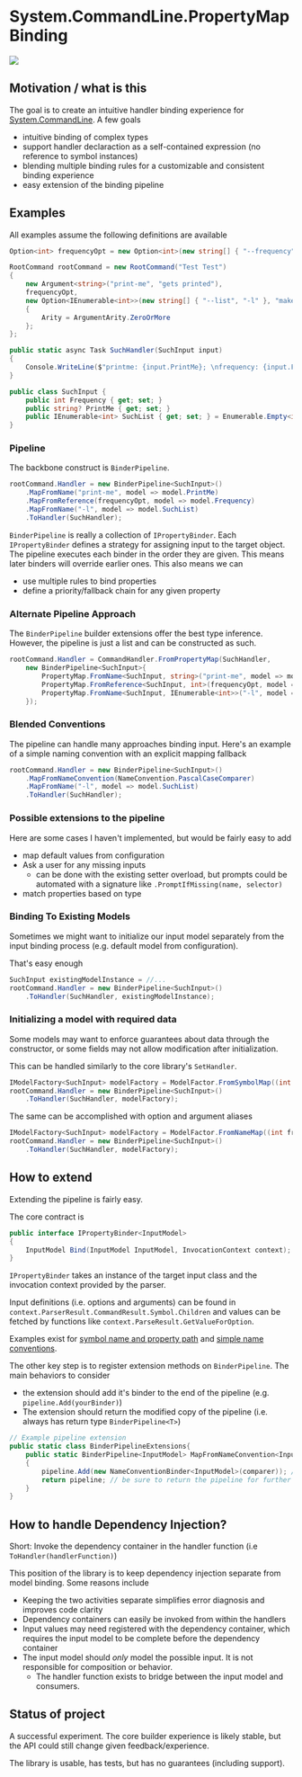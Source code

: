 ﻿
# System.CommandLine.PropertyMapBinding
[![](https://badgen.net/nuget/v/farlee2121.System.CommandLine.PropertyMapBinder)](https://www.nuget.org/packages/farlee2121.System.CommandLine.PropertyMapBinder)

## Motivation / what is this
The goal is to create an intuitive handler binding experience for [System.CommandLine](https://github.com/dotnet/command-line-api).
A few goals
- intuitive binding of complex types
- support handler declaraction as a self-contained expression (no reference to symbol instances)
- blending multiple binding rules for a customizable and consistent binding experience
- easy extension of the binding pipeline


## Examples

All examples assume the following definitions are available

```cs
Option<int> frequencyOpt = new Option<int>(new string[] { "--frequency", "-f" }, "such description");

RootCommand rootCommand = new RootCommand("Test Test")
{
    new Argument<string>("print-me", "gets printed"),
    frequencyOpt, 
    new Option<IEnumerable<int>>(new string[] { "--list", "-l" }, "make sure lists work")
    {
        Arity = ArgumentArity.ZeroOrMore
    };
};

public static async Task SuchHandler(SuchInput input)
{
    Console.WriteLine($"printme: {input.PrintMe}; \nfrequency: {input.Frequency}; \nlist:{string.Join(",",input.SuchList)}");
}

public class SuchInput {
    public int Frequency { get; set; }
    public string? PrintMe { get; set; }
    public IEnumerable<int> SuchList { get; set; } = Enumerable.Empty<int>();
}
```

### Pipeline
The backbone construct is `BinderPipeline`. 

```cs
rootCommand.Handler = new BinderPipeline<SuchInput>()
    .MapFromName("print-me", model => model.PrintMe)
    .MapFromReference(frequencyOpt, model => model.Frequency)
    .MapFromName("-l", model => model.SuchList)
    .ToHandler(SuchHandler);
```

`BinderPipeline` is really a collection of `IPropertyBinder`. Each `IPropertyBinder` defines a strategy for assigning input to the target object.
The pipeline executes each binder in the order they are given. This means later binders will override earlier ones. This also means we can
- use multiple rules to bind properties
- define a priority/fallback chain for any given property

### Alternate Pipeline Approach

The `BinderPipeline` builder extensions offer the best type inference. However, the pipeline is just a list and can be constructed as such.

```cs
rootCommand.Handler = CommandHandler.FromPropertyMap(SuchHandler,
    new BinderPipeline<SuchInput>{
        PropertyMap.FromName<SuchInput, string>("print-me", model => model.PrintMe ),
        PropertyMap.FromReference<SuchInput, int>(frequencyOpt, model => model.Frequency),
        PropertyMap.FromName<SuchInput, IEnumerable<int>>("-l", model => model.SuchList)
    });
```

### Blended Conventions

The pipeline can handle many approaches binding input. Here's an example of a simple naming convention with an explicit mapping fallback

```cs
rootCommand.Handler = new BinderPipeline<SuchInput>()
    .MapFromNameConvention(NameConvention.PascalCaseComparer)
    .MapFromName("-l", model => model.SuchList)
    .ToHandler(SuchHandler);
```
### Possible extensions to the pipeline
Here are some cases I haven't implemented, but would be fairly easy to add
- map default values from configuration 
- Ask a user for any missing inputs 
  - can be done with the existing setter overload, but prompts could be automated with a signature like `.PromptIfMissing(name, selector)`
- match properties based on type

### Binding To Existing Models

Sometimes we might want to initialize our input model separately from the input binding process (e.g. default model from configuration).

That's easy enough
```cs
SuchInput existingModelInstance = //...
rootCommand.Handler = new BinderPipeline<SuchInput>()
    .ToHandler(SuchHandler, existingModelInstance);
```

### Initializing a model with required data

Some models may want to enforce guarantees about data through the constructor, or some fields may not allow modification after initialization.

This can be handled similarly to the core library's `SetHandler`.

```cs
IModelFactory<SuchInput> modelFactory = ModelFactor.FromSymbolMap((int frequency, string printMe) => new InputModel(frequency, printMe), frequencyOpt, printMeArg);
rootCommand.Handler = new BinderPipeline<SuchInput>()
    .ToHandler(SuchHandler, modelFactory);
```

The same can be accomplished with option and argument aliases

```cs
IModelFactory<SuchInput> modelFactory = ModelFactor.FromNameMap((int frequency, string printMe) => new InputModel(frequency, printMe), "-f", "print-me");
rootCommand.Handler = new BinderPipeline<SuchInput>()
    .ToHandler(SuchHandler, modelFactory);
```


## How to extend

Extending the pipeline is fairly easy.

The core contract is 
```cs
public interface IPropertyBinder<InputModel>
{
    InputModel Bind(InputModel InputModel, InvocationContext context);
}
```
`IPropertyBinder` takes an instance of the target input class and the invocation context provided by the parser.

Input definitions (i.e. options and arguments) can be found in `context.ParserResult.CommandResult.Symbol.Children`
and values can be fetched by functions like `context.ParseResult.GetValueForOption`.

Examples exist for [symbol name and property path](./Core/PropertyMap.cs) and [simple name conventions](./CliExample/NamingConventionPipelineBinder.cs).

The other key step is to register extension methods on `BinderPipeline`. The main behaviors to consider
- the extension should add it's binder to the end of the pipeline (e.g. `pipeline.Add(yourBinder)`)
- The extension should return the modified copy of the pipeline (i.e. always has return type `BinderPipeline<T>`)

```cs
// Example pipeline extension
public static class BinderPipelineExtensions{
    public static BinderPipeline<InputModel> MapFromNameConvention<InputModel>(this BinderPipeline<InputModel> pipeline, NameConventionComparer comparer)
    {
        pipeline.Add(new NameConventionBinder<InputModel>(comparer)); // this adds an IPropertyBinder<T>
        return pipeline; // be sure to return the pipeline for further chaining
    }
}
```

## How to handle Dependency Injection?

Short: Invoke the dependency container in the handler function (i.e `ToHandler(handlerFunction)`)

This position of the library is to keep dependency injection separate from model binding. Some reasons include
- Keeping the two activities separate simplifies error diagnosis and improves code clarity
- Dependency containers can easily be invoked from within the handlers
- Input values may need registered with the dependency container, which requires the input model to be complete before the dependency container
- The input model should *only* model the possible input. It is not responsible for composition or behavior. 
  - The handler function exists to bridge between the input model and consumers.


## Status of project

A successful experiment. The core builder experience is likely stable, but the API could still change given feedback/experience.

The library is usable, has tests, but has no guarantees (including support).

<!-- ## How to Contribute -->